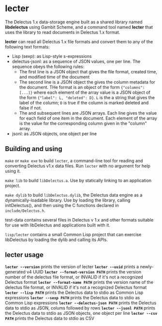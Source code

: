 # lecter

The Delectus 1.x data-storage engine built as a shared library named **libdelectus** using Gambit Scheme, and a command tool named **lecter** that uses the library to read documents in Delectus 1.x format.

**lecter** can read all Delectus 1.x file formats and convert them to any of the following text formats:

- Lisp (sexp): as Lisp-style s-expressions
- delectus-jsonl: as a sequence of JSON values, one per line. The sequence obeys the following rules:
  - The first line is a JSON object that gives the file format, created time, and modified time of the document
  - The second line is a JSON object the gives the column metadata for the document. THe format is an object of the form `{"columns": [...]}` where each element of the array value is a JSON object of the form `{"label": L, "deleted": D}`. `L` is the a string that gives the label of the column; `D` is true if the column is marked deleted and false if not.
  - The and subsequent lines are JSON arrays. Each line gives the value for each field of one item in the document. Each element of the array is the value for the corresponding column given in the "column" array.
- jsonl: as JSON objects, one object per line

## Building and using

`make` or `make exe` to build `lecter`, a command-line tool for
reading and converting Delectus v1.x data files. Run `lecter` with no
argument for help using it.

`make lib` to build `libDelectus.a`. Use by statically linking to an application project.

`make dylib` to build `libDelectus.dylib`, the Delectus data engine as a dynamically-loadable library. Use by loading the library, calling initDelectus(), and then using the C functions declared in `include/Delectus.h`.

test-data contains several files in Delectus v 1.x and other formats
suitable for use with libDelectus and applications built with it.

`lisp/lecter` contains a small Common Lisp project that can exercise
libDelectus by loading the dylib and calling its APIs.

## lecter usage

  **`lecter --version`**  prints the version of lecter
  **`lecter --uuid`**  prints a newly-generated v4 UUID
  **`lecter --format-version PATH`**  prints the version number of the delectus file format,
                                or INVALID if it's not a recognized Delectus format
  **`lecter --format-name PATH`**  prints the version name of the delectus file format,
                             or INVALID if it's not a recognized Delectus format
  **`lecter --lisp PATH`**  prints the Delectus data to stdio as Common Lisp expressions
  **`lecter --sexp PATH`**  prints the Delectus data to stdio as Common Lisp expressions
  **`lecter --delectus-json PATH`**  prints the Delectus data to stdio as JSON, colums followed by rows
  **`lecter --jsonl PATH`**  prints the Delectus data to stdio as JSON objects, one object per line
  **`lecter --csv PATH`**  prints the Delectus data to stdio as CSV
